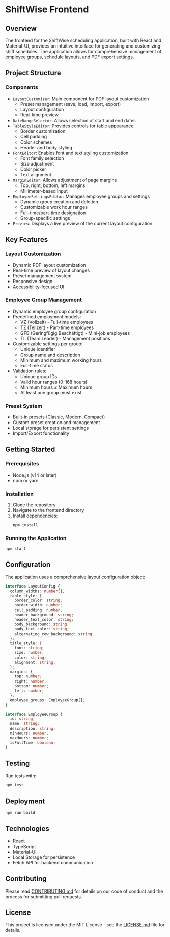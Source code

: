 # ShiftWise Frontend

## Overview

The frontend for the ShiftWise scheduling application, built with React and Material-UI, provides an intuitive interface for generating and customizing shift schedules. The application allows for comprehensive management of employee groups, schedule layouts, and PDF export settings.

## Project Structure

### Components

- `LayoutCustomizer`: Main component for PDF layout customization
  - Preset management (save, load, import, export)
  - Layout configuration
  - Real-time preview
- `DateRangeSelector`: Allows selection of start and end dates
- `TableStyleEditor`: Provides controls for table appearance
  - Border customization
  - Cell padding
  - Color schemes
  - Header and body styling
- `FontEditor`: Enables font and text styling customization
  - Font family selection
  - Size adjustment
  - Color picker
  - Text alignment
- `MarginEditor`: Allows adjustment of page margins
  - Top, right, bottom, left margins
  - Millimeter-based input
- `EmployeeSettingsEditor`: Manages employee groups and settings
  - Dynamic group creation and deletion
  - Customizable work hour ranges
  - Full-time/part-time designation
  - Group-specific settings
- `Preview`: Displays a live preview of the current layout configuration

## Key Features

### Layout Customization
- Dynamic PDF layout customization
- Real-time preview of layout changes
- Preset management system
- Responsive design
- Accessibility-focused UI

### Employee Group Management
- Dynamic employee group configuration
- Predefined employment models:
  - VZ (Vollzeit) - Full-time employees
  - TZ (Teilzeit) - Part-time employees
  - GFB (Geringfügig Beschäftigt) - Mini-job employees
  - TL (Team Leader) - Management positions
- Customizable settings per group:
  - Unique identifier
  - Group name and description
  - Minimum and maximum working hours
  - Full-time status
- Validation rules:
  - Unique group IDs
  - Valid hour ranges (0-168 hours)
  - Minimum hours ≤ Maximum hours
  - At least one group must exist

### Preset System
- Built-in presets (Classic, Modern, Compact)
- Custom preset creation and management
- Local storage for persistent settings
- Import/Export functionality

## Getting Started

### Prerequisites

- Node.js (v14 or later)
- npm or yarn

### Installation

1. Clone the repository
2. Navigate to the frontend directory
3. Install dependencies:
   ```bash
   npm install
   ```

### Running the Application

```bash
npm start
```

## Configuration

The application uses a comprehensive layout configuration object:

```typescript
interface LayoutConfig {
  column_widths: number[];
  table_style: {
    border_color: string;
    border_width: number;
    cell_padding: number;
    header_background: string;
    header_text_color: string;
    body_background: string;
    body_text_color: string;
    alternating_row_background: string;
  };
  title_style: {
    font: string;
    size: number;
    color: string;
    alignment: string;
  };
  margins: {
    top: number;
    right: number;
    bottom: number;
    left: number;
  };
  employee_groups: EmployeeGroup[];
}

interface EmployeeGroup {
  id: string;
  name: string;
  description: string;
  minHours: number;
  maxHours: number;
  isFullTime: boolean;
}
```

## Testing

Run tests with:

```bash
npm test
```

## Deployment

```bash
npm run build
```

## Technologies

- React
- TypeScript
- Material-UI
- Local Storage for persistence
- Fetch API for backend communication

## Contributing

Please read [CONTRIBUTING.md](CONTRIBUTING.md) for details on our code of conduct and the process for submitting pull requests.

## License

This project is licensed under the MIT License - see the [LICENSE.md](LICENSE.md) file for details.
